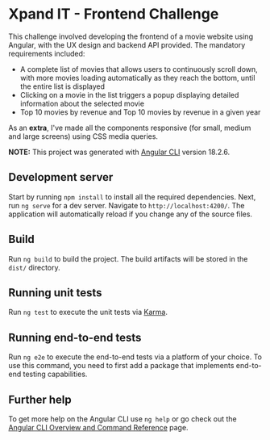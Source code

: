 # Xpand IT - Frontend Challenge 

This challenge involved developing the frontend of a movie website using Angular, with the UX design and backend API provided. The mandatory requirements included:
- A complete list of movies that allows users to continuously scroll down, with more movies loading automatically as they reach the bottom, until the entire list is displayed
- Clicking on a movie in the list triggers a popup displaying detailed information about the selected movie
- Top 10 movies by revenue and Top 10 movies by revenue in a given year

As an __extra__, I've made all the components responsive (for small, medium and large screens) using CSS media queries.

__NOTE:__ This project was generated with [Angular CLI](https://github.com/angular/angular-cli) version 18.2.6.

## Development server

Start by running `npm install` to install all the required dependencies.
Next, run `ng serve` for a dev server. Navigate to `http://localhost:4200/`. The application will automatically reload if you change any of the source files.

## Build

Run `ng build` to build the project. The build artifacts will be stored in the `dist/` directory.

## Running unit tests

Run `ng test` to execute the unit tests via [Karma](https://karma-runner.github.io).

## Running end-to-end tests

Run `ng e2e` to execute the end-to-end tests via a platform of your choice. To use this command, you need to first add a package that implements end-to-end testing capabilities.

## Further help

To get more help on the Angular CLI use `ng help` or go check out the [Angular CLI Overview and Command Reference](https://angular.dev/tools/cli) page.

